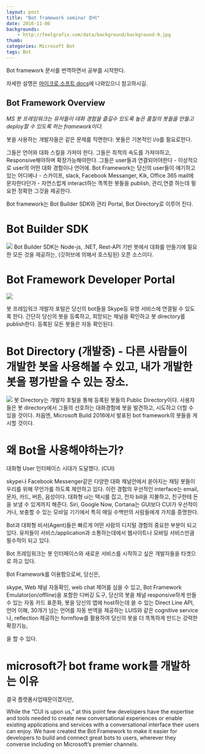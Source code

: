 ```yaml
---
layout: post
title: "Bot framework seminar 준비"
date: 2016-11-06
backgrounds:
    - http://feelgrafix.com/data/background/background-9.jpg
thumb:
categories: Microsoft Bot
tags: Bot
---
```


Bot framework 문서를 번역하면서 공부를 시작한다.

자세한 설명은
[마이크로 소프트 docs](https://docs.botframework.com)에 나와있으니 참고하시길.

## Bot Framework Overview

*MS 봇 프레임워크는 유저들이 대화 경험을 즐길수 있도록 높은 품질의 봇들을 만들고 deploy할 수 있도록 하는 framework이다.*

봇을 사용하는 개발자들은 같은 문제를 직면한다: 봇들은 기본적인 i/o를 필요로한다.

그들은 언어와 대화 스킬을 가져야 한다. 그들은 최적의 속도를 가져야하고, Responsive해야하며 확장가능해야한다. 그들은 user들과 연결되어야한다 - 이상적으로 user의 어떤 대화 경험이나 언어에. Bot Framework는 당신의 user들이 얘기하고 있는 어디에나 - 스카이프, slack, Facebook Messanger, Kik, Office 365 mail에 문자한다던가 - 자연스럽게 interact하는 똑똑한 봇들을 publish, 관리,연결 하는데 필요한 정확한 그것을 제공한다.

Bot framework는 Bot Builder SDK와 관리 Portal, Bot Directory로 이루어 진다.

# Bot Builder SDK
![](https://docs.botframework.com/en-us/images/faq-overview/bot_builder_sdk_july.png)
Bot Builder SDK는 Node-js, .NET, Rest-API 기반 봇에서 대화를 만들기에 필요한 모든 것을 제공하는, (깃허브에 의해서 호스팅된) 오픈 소스이다.

# Bot Framework Developer Portal
![](https://docs.botframework.com/en-us/images/faq-overview/developer_portal_july.png)

봇 프레임워크 개발자 포털은 당신의 bot들을 Skype등 유명 서비스에 연결될 수 있도록 한다. 간단히 당신의 봇을 등록하고, 희망되는 채널을 확인하고 봇 directory를 publish한다. 등록된 모든 봇들은 자동 확인된다.

# Bot Directory (개발중) - 다른 사람들이 개발한 봇을 사용해볼 수 있고, 내가 개발한 봇을 평가받을 수 있는 장소.
![](https://docs.botframework.com/en-us/images/faq-overview/bot_directory_july.png)
봇 Directory는 개발자 포털을 통해 등록된 봇들의 Public Directory이다. 사용자들은 봇 directory에서 그들의 선호하는 대화경험에 봇을 발견하고, 시도하고 더할 수 있을 것이다. 처음엔, Microsoft Build 2016에서 발표된 bot framework의 봇들을 게시할 것이다.


# 왜 Bot을 사용해야하는가?

대화형 User 인터페이스 시대가 도달했다. (CUI)

skype나 Facebook Messenger같은 다양한 대화 채널안에서 쏟아지는 채팅 봇들이 우리를 위해 무언가를 하도록 제안하고 있다. 이런 경험의 우선적인 interface는 email, 문자, 카드, 버튼, 음성이다. 대화형 ui는 택시를 잡고, 전자 bill을 지불하고, 친구한테 돈을 보낼 수 있게까지 해준다. Siri, Google Now, Cortana는 GUI보다 CUI가 우선적이거나, 보충할 수 있는 모바일 기기에서 특히 매일 수백만의 사람들에게 가치를 증명한다.

Bot과 대화형 비서(Agent)들은 빠르게 어떤 사람의 디지털 경험의 중요한 부분이 되고 있다. 유저들이 서비스/application과 소통하는데에서 웹사이트나 모바일 서비스만큼 필수적이 되고 있다.

Bot 프레임워크는 봇 인터페이스와 새로운 서비스를 시작하고 싶은 개발자들을 타겟으로 하고 있다.

Bot Framework를 이용함으로써, 당신은,

skype, Web 채널 자동확인,
web chat 제어를 심을 수 있고,
Bot Framework Emulator(on/offline)을 포함한 디버깅 도구,
당신의 봇을 채널 responsive하게 만들 수 있는 자동 카드 표준화,
봇을 당신의 앱에 host하는데 쓸 수 있는 Direct Line API,
언어 이해, 30개가 넘는 언어를 자동 번역을 제공하는 LUIS와 같은 cognitive service나, reflection 제공하는 formflow를 활용하여 당신의 봇을 더 똑똑하게 만드는 강력한 확장기능,

을 할 수 있다.

# microsoft가 bot frame work를 개발하는 이유

결국 플랫폼사업때문이겠지만,

While the “CUI is upon us,” at this point few developers have the expertise and tools needed to create new conversational experiences or enable existing applications and services with a conversational interface their users can enjoy. We have created the Bot Framework to make it easier for developers to build and connect great bots to users, wherever they converse including on Microsoft’s premier channels.